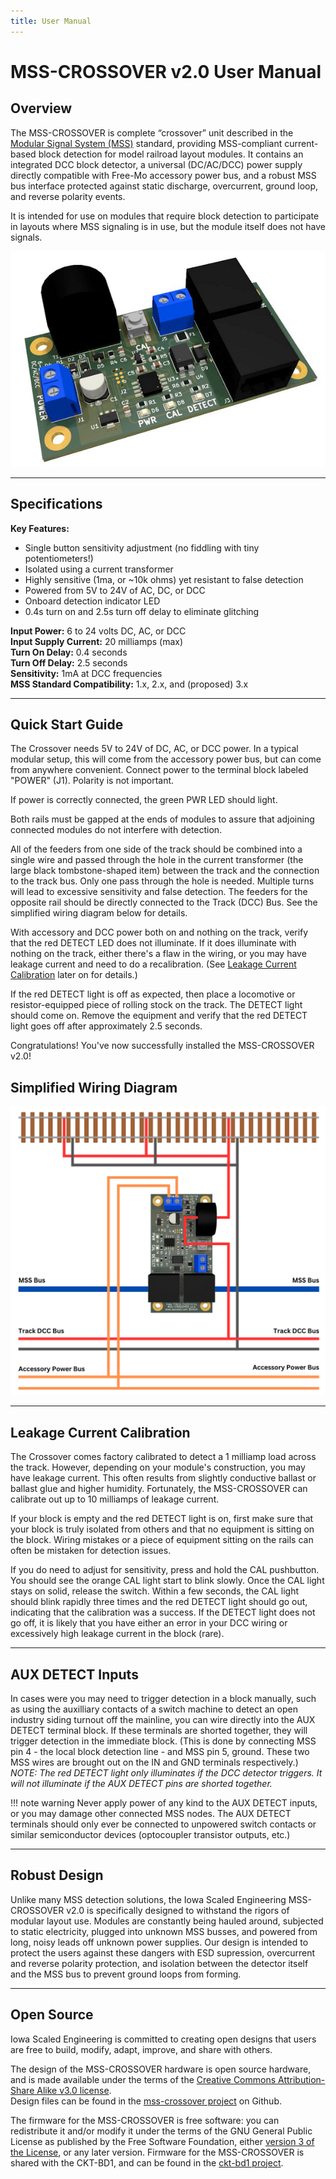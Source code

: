 ```yaml
---
title: User Manual
---
```

# MSS-CROSSOVER v2.0 User Manual

## Overview

The MSS-CROSSOVER is complete “crossover” unit described in the [Modular Signal System (MSS)](https://modularsignalsystem.info/) standard, providing MSS-compliant current-based block detection for model railroad layout modules.  It contains an integrated
DCC block detector, a universal (DC/AC/DCC) power supply directly compatible with Free-Mo accessory power bus, and a 
robust MSS bus interface protected against static discharge, overcurrent, ground loop, and reverse polarity events.

It is intended for use on modules that require block detection to participate in layouts where MSS signaling is in use, but 
the module itself does not have signals.

![](img/mss-crossover.jpg)

---

## Specifications

**Key Features:**

* Single button sensitivity adjustment (no fiddling with tiny potentiometers!)
* Isolated using a current transformer
* Highly sensitive (1ma, or ~10k ohms) yet resistant to false detection
* Powered from 5V to 24V of AC, DC, or DCC
* Onboard detection indicator LED
* 0.4s turn on and 2.5s turn off delay to eliminate glitching

**Input Power:**  6 to 24 volts DC, AC, or DCC  
**Input Supply Current:**  20 milliamps (max)  
**Turn On Delay:**  0.4 seconds  
**Turn Off Delay:**  2.5 seconds  
**Sensitivity:**  1mA at DCC frequencies  
**MSS Standard Compatibility:** 1.x, 2.x, and (proposed) 3.x

---

## Quick Start Guide

The Crossover needs 5V to 24V of DC, AC, or DCC power.  In a typical modular setup, this will come from the 
accessory power bus, but can come from anywhere convenient.  Connect power to the terminal block labeled "POWER" (J1). 
Polarity is not important.

If power is correctly connected, the green PWR LED should light.

Both rails must be gapped at the ends of modules to assure that adjoining connected modules do not interfere with detection.

All of the feeders from one side of the track should be combined into a single wire and passed through the hole in the current transformer (the large black tombstone-shaped item) between the track and the connection to the track bus.  Only one pass through the hole is needed.  Multiple turns will lead to excessive sensitivity and false detection.  The feeders for the opposite rail should be directly connected to the Track (DCC) Bus.  See the simplified wiring diagram below for details.

With accessory and DCC power both on and nothing on the track, verify that the red DETECT LED does not illuminate.  If it does illuminate with nothing
on the track, either there's a flaw in the wiring, or you may have leakage current and need to do a recalibration.  (See [Leakage Current Calibration](#leakage-current-calibration) later on for details.)

If the red DETECT light is off as expected, then place a locomotive or resistor-equipped piece of rolling stock on the track.  The DETECT light should come on.  Remove the equipment and verify that the red DETECT light goes off after approximately 2.5 seconds.  

Congratulations!  You've now successfully installed the MSS-CROSSOVER v2.0!

## Simplified Wiring Diagram

![Simplified Wiring Diagram for MSS-CROSSOVER](img/mss-crossover-wiring-diagram.png)

---

## Leakage Current Calibration

The Crossover comes factory calibrated to detect a 1 milliamp load across the track.  However, depending on your module's construction, you may have leakage current.  This often results from slightly conductive ballast or ballast glue and higher humidity.  Fortunately, the MSS-CROSSOVER can calibrate out up to 10 milliamps of leakage current.  

If your block is empty and the red DETECT light is on, first make sure that your block is truly isolated from others and that no equipment is sitting on the block. Wiring mistakes or a piece of equipment sitting on the rails can often be mistaken for detection issues.

If you do need to adjust for sensitivity, press and hold the CAL pushbutton. You should see the orange CAL light start to blink slowly. Once the CAL light stays on solid, release the switch. Within a few seconds, the CAL light should blink rapidly three times and the red DETECT light should go out, indicating that the calibration was a success. If the DETECT light does not go off, it is likely that you have either an error in your DCC wiring or excessively high leakage current in the block (rare).

---

## AUX DETECT Inputs

In cases were you may need to trigger detection in a block manually, such as using the auxilliary contacts of a switch machine to detect an open industry siding turnout off the mainline, you can wire directly into the AUX DETECT terminal block.  If these terminals are shorted together, they will trigger detection in the immediate block.  (This is done by connecting MSS pin 4 - the local block detection line - and MSS pin 5, ground.  These two MSS wires are brought out on the IN and GND terminals respectively.)   *NOTE:  The red DETECT light only illuminates if the DCC detector triggers.  It will not illuminate if the AUX DETECT pins are shorted together.*

!!! note warning
    Never apply power of any kind to the AUX DETECT inputs, or you may damage other connected MSS nodes.  The AUX DETECT terminals should only ever be connected to
    unpowered switch contacts or similar semiconductor devices (optocoupler transistor outputs, etc.)

---

## Robust Design

Unlike many MSS detection solutions, the Iowa Scaled Engineering MSS-CROSSOVER v2.0 is specifically designed to withstand the rigors of modular layout use.  Modules are constantly being hauled around, subjected to static electricity, plugged into unknown MSS busses, and powered from long, noisy leads off unknown power supplies.  Our design is intended to protect the users against these dangers with ESD supression, overcurrent and reverse polarity protection, and isolation between the detector itself and the MSS bus to prevent ground loops from forming.

---

## Open Source 

Iowa Scaled Engineering is committed to creating open designs that users are free to build, modify,
adapt, improve, and share with others.  

The design of the MSS-CROSSOVER hardware is open source hardware, and is made available under the
terms of the [Creative Commons Attribution-Share Alike v3.0 license](http://creativecommons.org/licenses/by-sa/3.0/).  
Design files can be found in the [mss-crossover project](https://github.com/IowaScaledEngineering/mss-crossover) on 
Github.

The firmware for the MSS-CROSSOVER is free software: you can redistribute it and/or modify it under the 
terms of the GNU General Public License as published by the Free Software Foundation, either [version 3 of the 
License](https://www.gnu.org/licenses/gpl.html), or any later version. Firmware for the MSS-CROSSOVER is shared with
the CKT-BD1, and can be found in the [ckt-bd1 project](https://github.com/IowaScaledEngineering/ckt-bd1).

